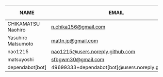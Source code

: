 |        NAME        |                       EMAIL                       | +(APPEND) | -(DELETE) |
|--------------------|---------------------------------------------------|-----------|-----------|
| CHIKAMATSU Naohiro | n.chika156@gmail.com                              |      4674 |      1261 |
| Yasuhiro Matsumoto | mattn.jp@gmail.com                                |        19 |        32 |
| nao1215            | nao1215@users.noreply.github.com                  |        14 |         6 |
| matsuyoshi         | sfbgwm30@gmail.com                                |         5 |         6 |
| dependabot[bot]    | 49699333+dependabot[bot]@users.noreply.github.com |         0 |         0 |
